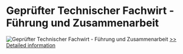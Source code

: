 # Geprüfter Technischer Fachwirt - Führung und Zusammenarbeit
![Geprüfter Technischer Fachwirt - Führung und Zusammenarbeit](https://mycommerce.akamaized.net/api/pimages/P300549829/BIG/300549829.JPG)
[>> Detailed information](https://secure.shareit.com/shareit/product.html?productid=300549829&affiliateid=200057808)
